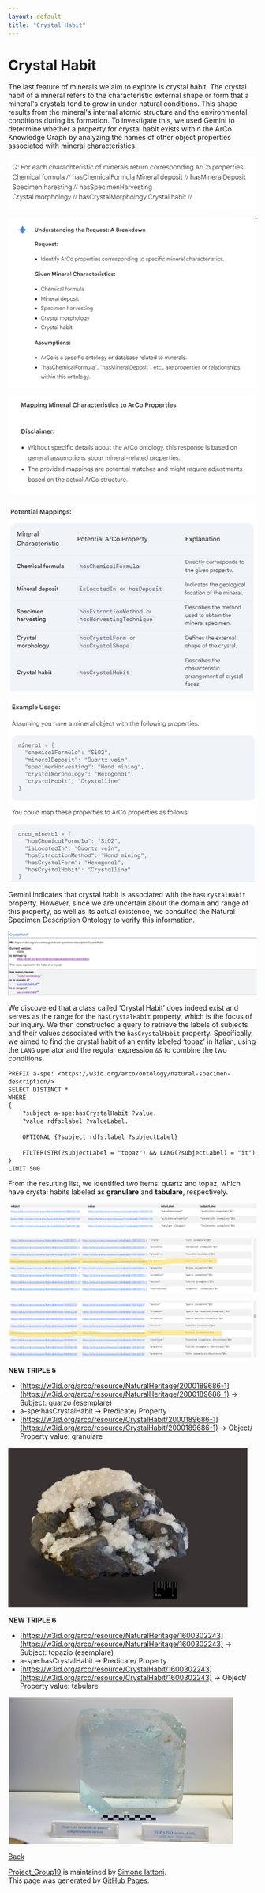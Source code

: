 ```yaml
---
layout: default
title: "Crystal Habit"
---
```


# Crystal Habit

The last feature of minerals we aim to explore is crystal habit. The crystal habit of a mineral refers to the characteristic external shape or form that a mineral's crystals tend to grow in under natural conditions. This shape results from the mineral's internal atomic structure and the environmental conditions during its formation. To investigate this, we used Gemini to determine whether a property for crystal habit exists within the ArCo Knowledge Graph by analyzing the names of other object properties associated with mineral characteristics.

![35.Gemini_FewShot1](https://github.com/simiat/Project_Group19/blob/master/immagini_markdown/35.Gemini_FewShot1.png)

![36.Gemini_FewShot2](https://github.com/simiat/Project_Group19/blob/master/immagini_markdown/36.Gemini_FewShot2.png)

![37.Gemini_FewShot3](https://github.com/simiat/Project_Group19/blob/master/immagini_markdown/37.Gemini_FewShot3.png)

![38.Gemini_FewShot4](https://github.com/simiat/Project_Group19/blob/master/immagini_markdown/38.Gemini_FewShot4.png)

![39.Gemini_FewShot5](https://github.com/simiat/Project_Group19/blob/master/immagini_markdown/39.Gemini_FewShot5.png)


Gemini indicates that crystal habit is associated with the `hasCrystalHabit` property. However, since we are uncertain about the domain and range of this property, as well as its actual existence, we consulted the Natural Specimen Description Ontology to verify this information.

![40.ArCo_CrystalHabit](https://github.com/simiat/Project_Group19/blob/master/immagini_markdown/40.ArCo_CrystalHabit.png)

We discovered that a class called ‘Crystal Habit’ does indeed exist and serves as the range for the `hasCrystalHabit` property, which is the focus of our inquiry. We then constructed a query to retrieve the labels of subjects and their values associated with the `hasCrystalHabit` property. Specifically, we aimed to find the crystal habit of an entity labeled ‘topaz’ in Italian, using the `LANG` operator and the regular expression `&&` to combine the two conditions.

```sparql
PREFIX a-spe: <https://w3id.org/arco/ontology/natural-specimen-description/>
SELECT DISTINCT *
WHERE
{
    ?subject a-spe:hasCrystalHabit ?value.
    ?value rdfs:label ?valueLabel.

    OPTIONAL {?subject rdfs:label ?subjectLabel}

    FILTER(STR(?subjectLabel = "topaz") && LANG(?subjectLabel) = "it")
}
LIMIT 500
```
From the resulting list, we identified two items: quartz and topaz, which have crystal habits labeled as **granulare** and **tabulare**, respectively.

![41.CrystalHabit](https://github.com/simiat/Project_Group19/blob/master/immagini_markdown/41.CrystalHabit.png)

![42.CrystalHabit_Granulare](https://github.com/simiat/Project_Group19/blob/master/immagini_markdown/42.CrystalHabit_Granulare.png)

![43.CrystalHabit_Tabulare](https://github.com/simiat/Project_Group19/blob/master/immagini_markdown/43.CrystalHabit_Tabulare.png)

**NEW TRIPLE 5**

- [https://w3id.org/arco/resource/NaturalHeritage/2000189686-1](https://w3id.org/arco/resource/NaturalHeritage/2000189686-1) → Subject: quarzo (esemplare)
- a-spe:hasCrystalHabit → Predicate/ Property
- [https://w3id.org/arco/resource/CrystalHabit/2000189686-1](https://w3id.org/arco/resource/CrystalHabit/2000189686-1) → Object/ Property value: granulare

![44.CrystalHabit_Granulare2](https://github.com/simiat/Project_Group19/blob/master/immagini_markdown/44.CrystalHabit_Granulare2.png)

**NEW TRIPLE 6**

- [https://w3id.org/arco/resource/NaturalHeritage/1600302243](https://w3id.org/arco/resource/NaturalHeritage/1600302243) → Subject: topazio (esemplare)
- a-spe:hasCrystalHabit → Predicate/ Property
- [https://w3id.org/arco/resource/CrystalHabit/1600302243](https://w3id.org/arco/resource/CrystalHabit/1600302243)  → Object/ Property value: tabulare

![45.CrystalHabit_Tabulare2](https://github.com/simiat/Project_Group19/blob/master/immagini_markdown/45.CrystalHabit_Tabulare2.png)

[Back](./)

<span class="site-footer-owner"> [Project_Group19](https://github.com/simiat/Project_Group19) is maintained by [Simone Iattoni](https://github.com/simiat).
</span>  
<span class="site-footer-credits">
This page was generated by [GitHub Pages](https://pages.github.com).
</span>
